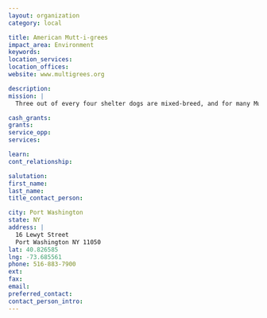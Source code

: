 ```yaml
---
layout: organization
category: local

title: American Mutt-i-grees
impact_area: Environment
keywords: 
location_services: 
location_offices: 
website: www.multigrees.org

description: 
mission: |
  Three out of every four shelter dogs are mixed-breed, and for many Mutt-i-grees, their lives end before they begin: No hope, no help, no voice. The American Mutt-i-grees Club was established to help join together mixed-breed dog owners - a group over 25 million strong - to incite change, and help these extraordinary dogs receive the hope, help, voice and loving homes they all deserve.

cash_grants: 
grants: 
service_opp: 
services: 

learn: 
cont_relationship: 

salutation: 
first_name: 
last_name: 
title_contact_person: 

city: Port Washington
state: NY
address: |
  16 Lewyt Street  
  Port Washington NY 11050
lat: 40.826585
lng: -73.685561
phone: 516-883-7900
ext: 
fax: 
email: 
preferred_contact: 
contact_person_intro: 
---
```

